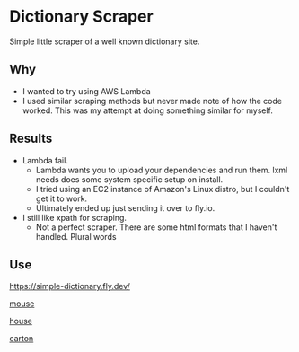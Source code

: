 
# Dictionary Scraper

Simple little scraper of a well known dictionary site.

## Why

- I wanted to try using AWS Lambda
- I used similar scraping methods but never made note of how the code worked. This was my attempt at doing something similar for myself.


## Results

- Lambda fail.
    - Lambda wants you to upload your dependencies and run them. lxml needs does some system specific setup on install.
    - I tried using an EC2 instance of Amazon's Linux distro, but I couldn't get it to work.
    - Ultimately ended up just sending it over to fly.io.
- I still like xpath for scraping.
    - Not a perfect scraper. There are some html formats that I haven't handled. Plural words

## Use

https://simple-dictionary.fly.dev/<word>

[mouse](https://simple-dictionary.fly.dev/mouse)

[house](https://simple-dictionary.fly.dev/house)

[carton](https://simple-dictionary.fly.dev/carton)